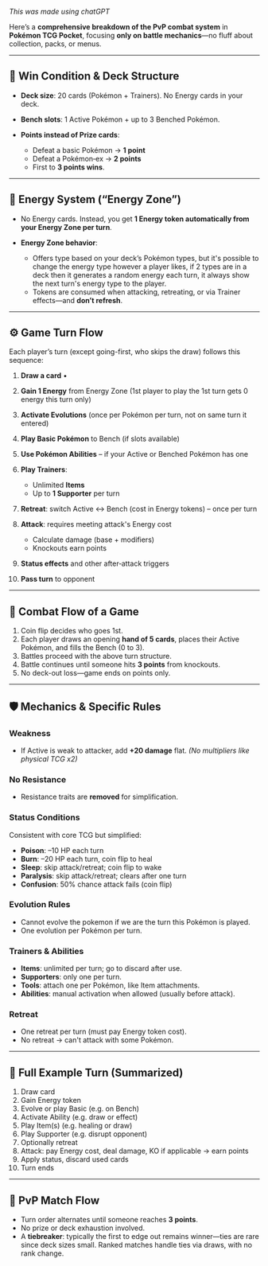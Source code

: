 *This was made using chatGPT*




Here’s a **comprehensive breakdown of the PvP combat system** in **Pokémon TCG Pocket**, focusing **only on battle mechanics**—no fluff about collection, packs, or menus.

---

## 🎯 Win Condition & Deck Structure

* **Deck size**: 20 cards (Pokémon + Trainers). No Energy cards in your deck.
* **Bench slots**: 1 Active Pokémon + up to 3 Benched Pokémon. 
* **Points instead of Prize cards**:

  * Defeat a basic Pokémon → **1 point**
  * Defeat a Pokémon‑ex → **2 points**
  * First to **3 points wins**.

---

## 🔋 Energy System (“Energy Zone”)

* No Energy cards. Instead, you get **1 Energy token automatically from your Energy Zone per turn**.
* **Energy Zone behavior**:

  * Offers type based on your deck’s Pokémon types, but it's possible to change the energy type however a player likes, if 2 types are in a deck then it generates a random energy each turn, it always show the next turn's energy type to the player.
  * Tokens are consumed when attacking, retreating, or via Trainer effects—and **don’t refresh**. 

---

## ⚙️ Game Turn Flow

Each player’s turn (except going-first, who skips the draw) follows this sequence:

1. **Draw a card** • 
2. **Gain 1 Energy** from Energy Zone (1st player to play the 1st turn gets 0 energy this turn only)
3. **Activate Evolutions** (once per Pokémon per turn, not on same turn it entered)
4. **Play Basic Pokémon** to Bench (if slots available)
5. **Use Pokémon Abilities** – if your Active or Benched Pokémon has one
6. **Play Trainers**:

   * Unlimited **Items**
   * Up to **1 Supporter** per turn
7. **Retreat**: switch Active ↔ Bench (cost in Energy tokens) – once per turn
8. **Attack**: requires meeting attack's Energy cost

   * Calculate damage (base + modifiers)
   * Knockouts earn points
9. **Status effects** and other after‑attack triggers
10. **Pass turn** to opponent

---

## 🔁 Combat Flow of a Game

1. Coin flip decides who goes 1st.
2. Each player draws an opening **hand of 5 cards**, places their Active Pokémon, and fills the Bench (0 to 3). 
3. Battles proceed with the above turn structure.
4. Battle continues until someone hits **3 points** from knockouts.
5. No deck-out loss—game ends on points only.&#x20;

---

## 🛡️ Mechanics & Specific Rules

### Weakness

* If Active is weak to attacker, add **+20 damage** flat. 
  *(No multipliers like physical TCG x2)*

### No Resistance

* Resistance traits are **removed** for simplification.&#x20;

### Status Conditions

Consistent with core TCG but simplified: 

* **Poison**: –10 HP each turn
* **Burn**: –20 HP each turn, coin flip to heal
* **Sleep**: skip attack/retreat; coin flip to wake
* **Paralysis**: skip attack/retreat; clears after one turn
* **Confusion**: 50% chance attack fails (coin flip)

### Evolution Rules

* Cannot evolve the pokemon if we are the turn this Pokémon is played.
* One evolution per Pokémon per turn. 

### Trainers & Abilities

* **Items**: unlimited per turn; go to discard after use.
* **Supporters**: only one per turn.
* **Tools**: attach one per Pokémon, like Item attachments. 
* **Abilities**: manual activation when allowed (usually before attack).

### Retreat

* One retreat per turn (must pay Energy token cost).
* No retreat → can't attack with some Pokémon. 

---

## 🏁 Full Example Turn (Summarized)

1. Draw card
2. Gain Energy token
3. Evolve or play Basic (e.g. on Bench)
4. Activate Ability (e.g. draw or effect)
5. Play Item(s) (e.g. healing or draw)
6. Play Supporter (e.g. disrupt opponent)
7. Optionally retreat
8. Attack: pay Energy cost, deal damage, KO if applicable → earn points
9. Apply status, discard used cards
10. Turn ends

---

## 🔄 PvP Match Flow

* Turn order alternates until someone reaches **3 points**.
* No prize or deck exhaustion involved.
* A **tiebreaker**: typically the first to edge out remains winner—ties are rare since deck sizes small. Ranked matches handle ties via draws, with no rank change.